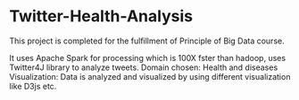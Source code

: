 # Twitter-Health-Analysis
This project is completed for the fulfillment of Principle of Big Data course.

It uses Apache Spark for processing which is 100X fster than hadoop, uses Twitter4J library to analyze tweets.
Domain chosen: Health and diseases 
Visualization: Data is analyzed and visualized by using different visualization like D3js etc.

